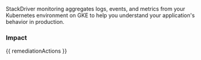 
StackDriver monitoring aggregates logs, events, and metrics from your Kubernetes environment on GKE to help you understand your application's behavior in production.


### Impact
<!-- Add Impact here -->

<!-- DO NOT CHANGE -->
{{ remediationActions }}


